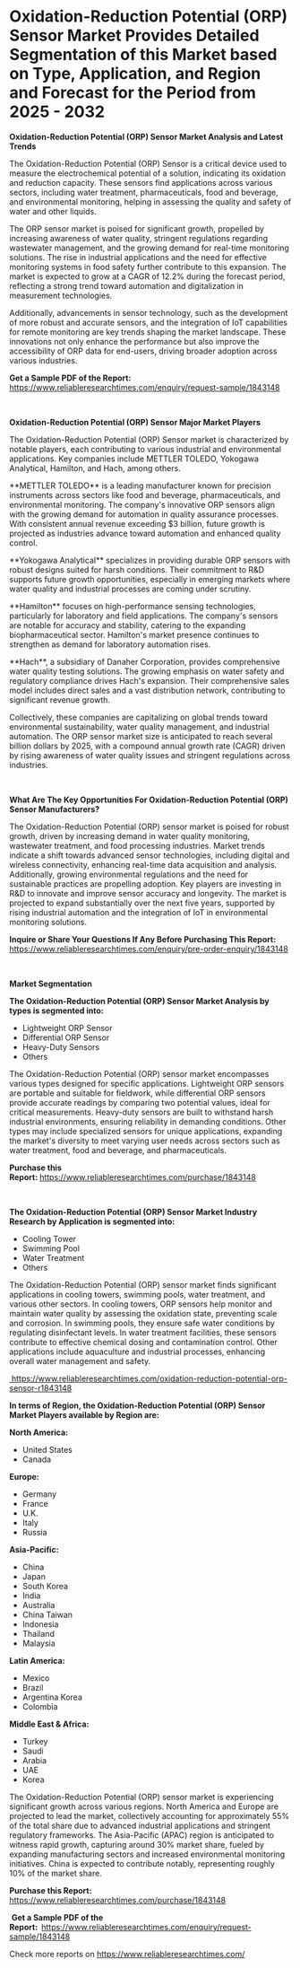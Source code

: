 <p><h1>Oxidation-Reduction Potential (ORP) Sensor Market Provides Detailed Segmentation of this Market based on Type, Application, and Region and Forecast for the Period from 2025 - 2032</h1></p><p><strong>Oxidation-Reduction Potential (ORP) Sensor Market Analysis and Latest Trends</strong></p>
<p><p>The Oxidation-Reduction Potential (ORP) Sensor is a critical device used to measure the electrochemical potential of a solution, indicating its oxidation and reduction capacity. These sensors find applications across various sectors, including water treatment, pharmaceuticals, food and beverage, and environmental monitoring, helping in assessing the quality and safety of water and other liquids.</p><p>The ORP sensor market is poised for significant growth, propelled by increasing awareness of water quality, stringent regulations regarding wastewater management, and the growing demand for real-time monitoring solutions. The rise in industrial applications and the need for effective monitoring systems in food safety further contribute to this expansion. The market is expected to grow at a CAGR of 12.2% during the forecast period, reflecting a strong trend toward automation and digitalization in measurement technologies.</p><p>Additionally, advancements in sensor technology, such as the development of more robust and accurate sensors, and the integration of IoT capabilities for remote monitoring are key trends shaping the market landscape. These innovations not only enhance the performance but also improve the accessibility of ORP data for end-users, driving broader adoption across various industries.</p></p>
<p><strong>Get a Sample PDF of the Report:&nbsp;</strong> <a href="https://www.reliableresearchtimes.com/enquiry/request-sample/1843148?utm_campaign=2714&utm_medium=2&utm_source=Github&utm_content=ia&utm_term=06042025&utm_id=oxidation-reduction-potential-orp-sensor">https://www.reliableresearchtimes.com/enquiry/request-sample/1843148</a></p>
<p>&nbsp;</p>
<p><strong>Oxidation-Reduction Potential (ORP) Sensor Major Market Players</strong></p>
<p><p>The Oxidation-Reduction Potential (ORP) Sensor market is characterized by notable players, each contributing to various industrial and environmental applications. Key companies include METTLER TOLEDO, Yokogawa Analytical, Hamilton, and Hach, among others. </p><p>**METTLER TOLEDO** is a leading manufacturer known for precision instruments across sectors like food and beverage, pharmaceuticals, and environmental monitoring. The company's innovative ORP sensors align with the growing demand for automation in quality assurance processes. With consistent annual revenue exceeding $3 billion, future growth is projected as industries advance toward automation and enhanced quality control.</p><p>**Yokogawa Analytical** specializes in providing durable ORP sensors with robust designs suited for harsh conditions. Their commitment to R&D supports future growth opportunities, especially in emerging markets where water quality and industrial processes are coming under scrutiny. </p><p>**Hamilton** focuses on high-performance sensing technologies, particularly for laboratory and field applications. The company's sensors are notable for accuracy and stability, catering to the expanding biopharmaceutical sector. Hamilton's market presence continues to strengthen as demand for laboratory automation rises.</p><p>**Hach**, a subsidiary of Danaher Corporation, provides comprehensive water quality testing solutions. The growing emphasis on water safety and regulatory compliance drives Hach's expansion. Their comprehensive sales model includes direct sales and a vast distribution network, contributing to significant revenue growth. </p><p>Collectively, these companies are capitalizing on global trends toward environmental sustainability, water quality management, and industrial automation. The ORP sensor market size is anticipated to reach several billion dollars by 2025, with a compound annual growth rate (CAGR) driven by rising awareness of water quality issues and stringent regulations across industries.</p></p>
<p>&nbsp;</p>
<p><strong>What Are The Key Opportunities For Oxidation-Reduction Potential (ORP) Sensor Manufacturers?</strong></p>
<p><p>The Oxidation-Reduction Potential (ORP) sensor market is poised for robust growth, driven by increasing demand in water quality monitoring, wastewater treatment, and food processing industries. Market trends indicate a shift towards advanced sensor technologies, including digital and wireless connectivity, enhancing real-time data acquisition and analysis. Additionally, growing environmental regulations and the need for sustainable practices are propelling adoption. Key players are investing in R&D to innovate and improve sensor accuracy and longevity. The market is projected to expand substantially over the next five years, supported by rising industrial automation and the integration of IoT in environmental monitoring solutions.</p></p>
<p><strong>Inquire or Share Your Questions If Any Before Purchasing This Report:</strong> <a href="https://www.reliableresearchtimes.com/enquiry/pre-order-enquiry/1843148?utm_campaign=2714&utm_medium=2&utm_source=Github&utm_content=ia&utm_term=06042025&utm_id=oxidation-reduction-potential-orp-sensor">https://www.reliableresearchtimes.com/enquiry/pre-order-enquiry/1843148</a></p>
<p>&nbsp;</p>
<p><strong>Market Segmentation</strong></p>
<p><strong>The Oxidation-Reduction Potential (ORP) Sensor Market Analysis by types is segmented into:</strong></p>
<p><ul><li>Lightweight ORP Sensor</li><li>Differential ORP Sensor</li><li>Heavy-Duty Sensors</li><li>Others</li></ul></p>
<p><p>The Oxidation-Reduction Potential (ORP) sensor market encompasses various types designed for specific applications. Lightweight ORP sensors are portable and suitable for fieldwork, while differential ORP sensors provide accurate readings by comparing two potential values, ideal for critical measurements. Heavy-duty sensors are built to withstand harsh industrial environments, ensuring reliability in demanding conditions. Other types may include specialized sensors for unique applications, expanding the market's diversity to meet varying user needs across sectors such as water treatment, food and beverage, and pharmaceuticals.</p></p>
<p><strong>Purchase this Report:&nbsp;</strong><a href="https://www.reliableresearchtimes.com/purchase/1843148?utm_campaign=2714&utm_medium=2&utm_source=Github&utm_content=ia&utm_term=06042025&utm_id=oxidation-reduction-potential-orp-sensor">https://www.reliableresearchtimes.com/purchase/1843148</a></p>
<p>&nbsp;</p>
<p><strong>The Oxidation-Reduction Potential (ORP) Sensor Market Industry Research by Application is segmented into:</strong></p>
<p><ul><li>Cooling Tower</li><li>Swimming Pool</li><li>Water Treatment</li><li>Others</li></ul></p>
<p><p>The Oxidation-Reduction Potential (ORP) sensor market finds significant applications in cooling towers, swimming pools, water treatment, and various other sectors. In cooling towers, ORP sensors help monitor and maintain water quality by assessing the oxidation state, preventing scale and corrosion. In swimming pools, they ensure safe water conditions by regulating disinfectant levels. In water treatment facilities, these sensors contribute to effective chemical dosing and contamination control. Other applications include aquaculture and industrial processes, enhancing overall water management and safety.</p></p>
<p><a href="https://www.reliableresearchtimes.com/oxidation-reduction-potential-orp-sensor-r1843148?utm_campaign=2714&utm_medium=2&utm_source=Github&utm_content=ia&utm_term=06042025&utm_id=oxidation-reduction-potential-orp-sensor">&nbsp;https://www.reliableresearchtimes.com/oxidation-reduction-potential-orp-sensor-r1843148</a></p>
<p><strong>In terms of Region, the Oxidation-Reduction Potential (ORP) Sensor Market Players available by Region are:</strong></p>
<p>
    <p> <strong> North America: </strong>
        <ul>
            <li>United States</li>
            <li>Canada</li>
        </ul>
        </p> 
    <p> <strong> Europe: </strong>
        <ul>
            <li>Germany</li>
            <li>France</li>
            <li>U.K.</li>
            <li>Italy</li>
            <li>Russia</li>
        </ul>
        </p> 
    <p> <strong> Asia-Pacific: </strong>
        <ul>
            <li>China</li>
            <li>Japan</li>
            <li>South Korea</li>
            <li>India</li>
            <li>Australia</li>
            <li>China Taiwan</li>
            <li>Indonesia</li>
            <li>Thailand</li>
            <li>Malaysia</li>
        </ul>
        </p> 
    <p> <strong> Latin America: </strong>
        <ul>
            <li>Mexico</li>
            <li>Brazil</li>
            <li>Argentina Korea</li>
            <li>Colombia</li>
        </ul>
        </p> 
    <p> <strong> Middle East & Africa: </strong>
        <ul>
            <li>Turkey</li>
            <li>Saudi</li>
            <li>Arabia</li>
            <li>UAE</li>
            <li>Korea</li>
        </ul>
    </p>
    </p>
<p><p>The Oxidation-Reduction Potential (ORP) sensor market is experiencing significant growth across various regions. North America and Europe are projected to lead the market, collectively accounting for approximately 55% of the total share due to advanced industrial applications and stringent regulatory frameworks. The Asia-Pacific (APAC) region is anticipated to witness rapid growth, capturing around 30% market share, fueled by expanding manufacturing sectors and increased environmental monitoring initiatives. China is expected to contribute notably, representing roughly 10% of the market share.</p></p>
<p><strong>Purchase this Report: </strong><a href="https://www.reliableresearchtimes.com/purchase/1843148?utm_campaign=2714&utm_medium=2&utm_source=Github&utm_content=ia&utm_term=06042025&utm_id=oxidation-reduction-potential-orp-sensor">https://www.reliableresearchtimes.com/purchase/1843148</a></p>
<p>&nbsp;<strong>Get a Sample PDF of the Report:&nbsp;&nbsp;</strong><a href="https://www.reliableresearchtimes.com/enquiry/request-sample/1843148?utm_campaign=2714&utm_medium=2&utm_source=Github&utm_content=ia&utm_term=06042025&utm_id=oxidation-reduction-potential-orp-sensor">https://www.reliableresearchtimes.com/enquiry/request-sample/1843148</a></p>
<p><strong></strong></p>
<p>Check more reports on <a href="https://www.reliableresearchtimes.com/?utm_campaign=2714&utm_medium=2&utm_source=Github&utm_content=ia&utm_term=06042025&utm_id=oxidation-reduction-potential-orp-sensor">https://www.reliableresearchtimes.com/</a></p>